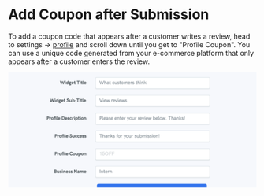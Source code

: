 # Add Coupon after Submission

To add a coupon code that appears after a customer writes a review, head to settings -&gt; [profile](https://reviewdrop.io/settings#/profile) and scroll down until you get to "Profile Coupon". You can use a unique code generated from your e-commerce platform that only appears after a customer enters the review.

![](../.gitbook/assets/screenshot-2018-12-02-at-18.39.43.png)

